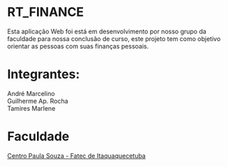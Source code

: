 # RT_FINANCE
Esta aplicação Web foi está em desenvolvimento por nosso grupo da faculdade para nossa conclusão de curso, este projeto tem como objetivo orientar as pessoas com suas finanças pessoais.

# Integrantes:
André Marcelino <br>
Guilherme Ap. Rocha <br>
Tamires Marlene <br>

# Faculdade
<a href="https://www.fatecitaqua.edu.br/fatecitaqua/">Centro Paula Souza - Fatec de Itaquaquecetuba </a>
